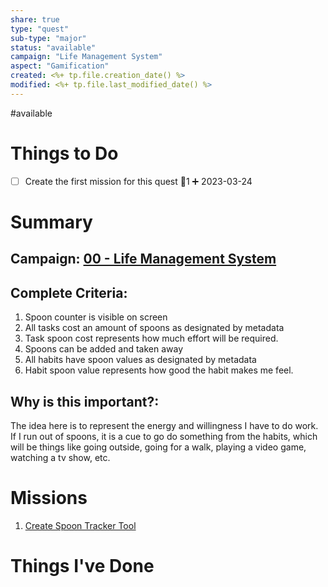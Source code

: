 ```yaml
---
share: true
type: "quest"
sub-type: "major"
status: "available"
campaign: "Life Management System"
aspect: "Gamification"
created: <%+ tp.file.creation_date() %> 
modified: <%+ tp.file.last_modified_date() %>
---
```

 
#available 
# Things to Do
- [ ] Create the first mission for this quest  🥄1 ➕ 2023-03-24

# Summary
## Campaign: [00 - Life Management System](./00%20-%20Life%20Management%20System.md)

## Complete Criteria:
1. Spoon counter is visible on screen
2. All tasks cost an amount of spoons as designated by metadata
3. Task spoon cost represents how much effort will be required.
4. Spoons can be added and taken away
5. All habits have spoon values as designated by metadata
6. Habit spoon value represents how good the habit makes me feel.

## Why is this important?:
The idea here is to represent the energy and willingness I have to do work.  If I run out of spoons, it is a cue to go do something from the habits, which will be things like going outside, going for a walk, playing a video game, watching a tv show, etc.

# Missions
1. [Create Spoon Tracker Tool](./Create%20Spoon%20Tracker%20Tool.md)

# Things I've Done